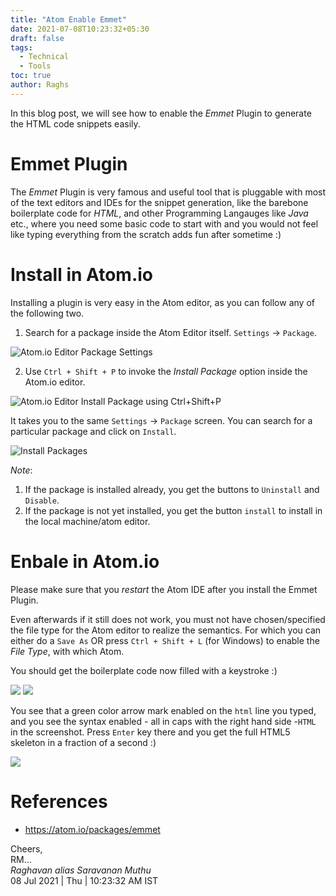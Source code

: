 ```yaml
---
title: "Atom Enable Emmet"
date: 2021-07-08T10:23:32+05:30
draft: false
tags:
  - Technical
  - Tools
toc: true
author: Raghs
---
```


In this blog post, we will see how to enable the *Emmet* Plugin to generate the HTML code snippets easily. 

<!--more-->

# Emmet Plugin 

The *Emmet* Plugin is very famous and useful tool that is pluggable with most of the text editors and IDEs for the snippet generation, like the barebone boilerplate code for *HTML*, and other Programming Langauges like *Java* etc., where you need 
some basic code to start with and you would not feel like typing everything from the scratch adds fun after sometime :) 


# Install in Atom.io 

Installing a plugin is very easy in the Atom editor, as you can follow any of the following two.

1. Search for a package inside the Atom Editor itself. `Settings` &rarr; `Package`. 
   
  <img src="https://raghsonline.com/atom.io-package-settings.JPG" alt="Atom.io Editor Package Settings"/>

2. Use `Ctrl + Shift + P` to invoke the *Install Package* option inside the Atom.io editor. 

  <img src="https://raghsonline.com/atom.io-ctrl_shift_p-search-pkg.JPG" alt="Atom.io Editor Install Package using Ctrl+Shift+P"/>

   It takes you to the same `Settings` &rarr; `Package` screen. You can search for a particular package and click on `Install`. 
 
<img src="https://raghsonline.com/atom.io-Install-Pacakges.JPG" alt="Install Packages" />

*Note*: 

1. If the package is installed already, you get the buttons to `Uninstall` and `Disable`. 
2. If the package is not yet installed, you get the button `install` to install in the local machine/atom editor.

# Enbale in Atom.io 

Please make sure that you *restart* the Atom IDE after you install the Emmet Plugin. 

Even afterwards if it still does not work, you must not have chosen/specified the file type for the Atom editor to realize the semantics. For which you can either do a `Save As` OR press `Ctrl + Shift + L` (for Windows) to enable the *File Type*, with which Atom.

 You should get the boilerplate code now filled with a keystroke :) 

 <img src="http://raghsonline.com/atom.io-ctrl_shift_L-select type.JPG" />

 <img src="http://raghsonline.com/atom.io-html-package-enabled.JPG" />

 You see that a green color arrow mark enabled on the `html` line you typed, and you see the syntax enabled - all in caps with the right hand side -`HTML` in the screenshot. Press `Enter` key there and you get the full HTML5 skeleton in a fraction of a second :) 

 <img src="http://raghsonline.com/atom.io-html-file-boilerplate-generated.JPG/">

# References 

* https://atom.io/packages/emmet

Cheers,\
RM...\
_Raghavan alias Saravanan Muthu_\
08 Jul 2021 | Thu | 10:23:32 AM IST
